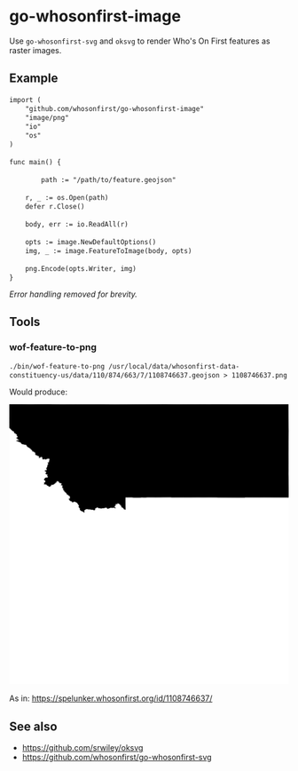 # go-whosonfirst-image

Use `go-whosonfirst-svg` and `oksvg` to render Who's On First features as raster images.

## Example

```
import (
	"github.com/whosonfirst/go-whosonfirst-image"
	"image/png"
	"io"
	"os"
)

func main() {

     	path := "/path/to/feature.geojson"

	r, _ := os.Open(path)
	defer r.Close()
	
	body, err := io.ReadAll(r)

	opts := image.NewDefaultOptions()
	img, _ := image.FeatureToImage(body, opts)

	png.Encode(opts.Writer, img)
}
```

_Error handling removed for brevity._

## Tools

### wof-feature-to-png

```
./bin/wof-feature-to-png /usr/local/data/whosonfirst-data-constituency-us/data/110/874/663/7/1108746637.geojson > 1108746637.png
```

Would produce:

![](images/1108746637.png)

As in: https://spelunker.whosonfirst.org/id/1108746637/

## See also

* https://github.com/srwiley/oksvg
* https://github.com/whosonfirst/go-whosonfirst-svg

